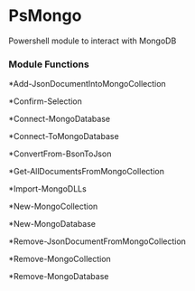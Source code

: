 # PsMongo
Powershell module to interact with MongoDB


<h3>Module Functions</h3>
*Add-JsonDocumentIntoMongoCollection

*Confirm-Selection

*Connect-MongoDatabase

*Connect-ToMongoDatabase

*ConvertFrom-BsonToJson

*Get-AllDocumentsFromMongoCollection

*Import-MongoDLLs

*New-MongoCollection

*New-MongoDatabase

*Remove-JsonDocumentFromMongoCollection

*Remove-MongoCollection

*Remove-MongoDatabase

